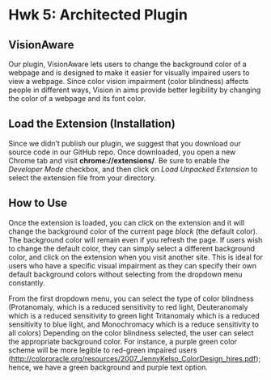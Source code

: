 # Hwk 5: Architected Plugin

## VisionAware
Our plugin, VisionAware lets users to change the background color of a webpage and is designed to make it easier for visually impaired users to view a webpage. Since color vision impairment (color blindness) affects people in different ways, Vision in aims provide better legibility by changing the color of a webpage and its font color. 

## Load the Extension (Installation)
Since we didn’t publish our plugin, we suggest that you download our source code in our GitHub repo. Once downloaded, you open a new Chrome tab and visit **chrome://extensions/**. Be sure to enable  the _Developer Mode_ checkbox, and then click on _Load Unpacked Extension_ to select the extension file from your directory.

## How to Use
Once the extension is loaded, you can click on the extension and it will change the background color of the current page _black_ (the default color). The background color will remain even if you refresh the page. If users wish to change the default color, they can simply select a different background color, and click on the extension when you visit another site. This is ideal for users who have a specific visual impairment as they can specify their own default background colors without selecting from the dropdown menu constantly. 

From the first dropdown menu, you can select the type of color blindness (Protanomaly, which is a reduced sensitivity to red light, Deuteranomaly which is a reduced sensitivity to green light Tritanomaly which is a reduced sensitivity to blue light, and Monochromacy which is a reduce sensitivity to all colors) Depending on the color blindness selected, the user can select the appropriate background color. For instance, a purple green color scheme will be more legible to red-green impaired users (http://colororacle.org/resources/2007_JennyKelso_ColorDesign_hires.pdf); hence, we have a green background and purple text option.  
 
